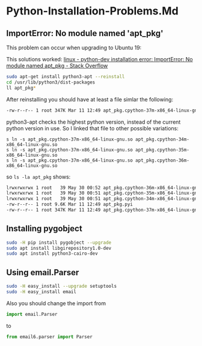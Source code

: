 # Python-Installation-Problems.Md                                               

## ImportError: No module named 'apt_pkg'
This problem can occur when upgrading to Ubuntu 19:

This solutions worked: 
[linux - python-dev installation error: ImportError: No module named apt_pkg - Stack Overflow][LPDIEINMNASO]

``` sh
sudo apt-get install python3-apt --reinstall
cd /usr/lib/python3/dist-packages
ll apt_pkg*
```
After reinstalling you should have at least a file simlar the following:
``` sh
-rw-r--r-- 1 root 347K Mar 11 12:49 apt_pkg.cpython-37m-x86_64-linux-gnu.so
```
python3-apt checks the highest python version, instead of the current python version in use. So I linked that file to other possible variations:
```
s ln -s apt_pkg.cpython-37m-x86_64-linux-gnu.so apt_pkg.cpython-34m-x86_64-linux-gnu.so
s ln -s apt_pkg.cpython-37m-x86_64-linux-gnu.so apt_pkg.cpython-35m-x86_64-linux-gnu.so
s ln -s apt_pkg.cpython-37m-x86_64-linux-gnu.so apt_pkg.cpython-36m-x86_64-linux-gnu.so
```
so `ls -la apt_pkg` shows:
``` sh
lrwxrwxrwx 1 root   39 May 30 00:52 apt_pkg.cpython-36m-x86_64-linux-gnu.so -> apt_pkg.cpython-37m-x86_64-linux-gnu.so
lrwxrwxrwx 1 root   39 May 30 00:51 apt_pkg.cpython-35m-x86_64-linux-gnu.so -> apt_pkg.cpython-37m-x86_64-linux-gnu.so
lrwxrwxrwx 1 root   39 May 30 00:51 apt_pkg.cpython-34m-x86_64-linux-gnu.so -> apt_pkg.cpython-37m-x86_64-linux-gnu.so
-rw-r--r-- 1 root 9.6K Mar 11 12:49 apt_pkg.pyi
-rw-r--r-- 1 root 347K Mar 11 12:49 apt_pkg.cpython-37m-x86_64-linux-gnu.so
```

##  Installing pygobject
``` bash                                                                          
sudo -H pip install pygobject --upgrade
sudo apt install libgirepository1.0-dev
sudo apt install python3-cairo-dev
```                                                                              

## Using email.Parser
``` bash
sudo -H easy_install --upgrade setuptools
sudo -H easy_install email
```
Also you should change the import from
``` python
import email.Parser
```
to
``` python
from email6.parser import Parser
```


[LPDIEINMNASO]: https://stackoverflow.com/a/36232975/161312